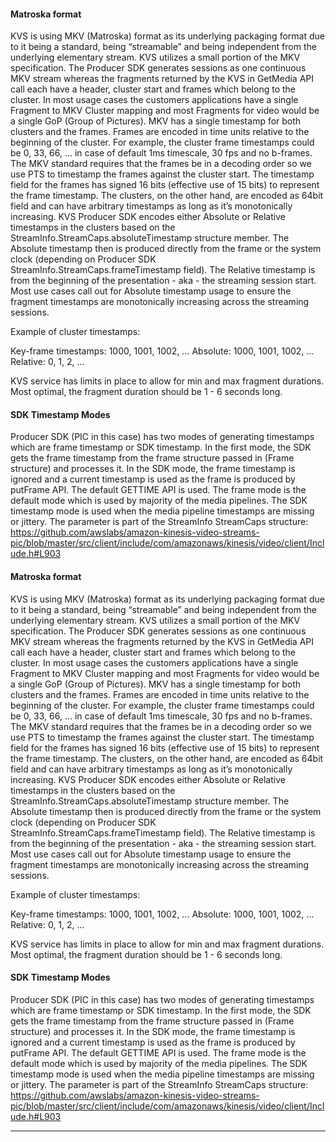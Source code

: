 

#### Matroska format

KVS is using MKV (Matroska) format as its underlying packaging format due to it being a standard, being “streamable” and being independent from the underlying elementary stream. KVS utilizes a small portion of the MKV specification. The Producer SDK generates sessions as one continuous MKV stream whereas the fragments returned by the KVS in GetMedia API call each have a header, cluster start and frames which belong to the cluster. 
In most usage cases the customers applications have a single Fragment to MKV Cluster mapping and most Fragments for video would be a single GoP (Group of Pictures). MKV has a single timestamp for both clusters and the frames. Frames are encoded in time units relative to the beginning of the cluster. For example, the cluster frame timestamps could be 0, 33, 66, ... in case of default 1ms timescale, 30 fps and no b-frames. The MKV standard requires that the frames be in a decoding order so we use PTS to timestamp the frames against the cluster start. The timestamp field for the frames has signed 16 bits (effective use of 15 bits) to represent the frame timestamp. The clusters, on the other hand, are encoded as 64bit field and can have arbitrary timestamps as long as it’s monotonically increasing. KVS Producer SDK encodes either Absolute or Relative timestamps in the clusters based on the StreamInfo.StreamCaps.absoluteTimestamp structure member. The Absolute timestamp then is produced directly from the frame or the system clock (depending on Producer SDK StreamInfo.StreamCaps.frameTimestamp field). The Relative timestamp is from the beginning of the presentation - aka - the streaming session start. Most use cases call out for Absolute timestamp usage to ensure the fragment timestamps are monotonically increasing across the streaming sessions.

Example of cluster timestamps:

Key-frame timestamps: 1000, 1001, 1002, ...
Absolute: 1000, 1001, 1002, ...
Relative: 0, 1, 2, ...

KVS service has limits in place to allow for min and max fragment durations. Most optimal, the fragment duration should be 1 - 6 seconds long.


#### SDK Timestamp Modes

Producer SDK (PIC in this case) has two modes of generating timestamps which are frame timestamp or SDK timestamp. In the first mode, the SDK gets the frame timestamp from the frame structure passed in (Frame structure) and processes it. In the SDK mode, the frame timestamp is ignored and a current timestamp is used as the frame is produced by putFrame API. The default GETTIME API is used. The frame mode is the default mode which is used by majority of the media pipelines. The SDK timestamp mode is used when the media pipeline timestamps are missing or jittery. The parameter is part of the StreamInfo StreamCaps structure: https://github.com/awslabs/amazon-kinesis-video-streams-pic/blob/master/src/client/include/com/amazonaws/kinesis/video/client/Include.h#L903




#### Matroska format

KVS is using MKV (Matroska) format as its underlying packaging format due to it being a standard, being “streamable” and being independent from the underlying elementary stream. KVS utilizes a small portion of the MKV specification. The Producer SDK generates sessions as one continuous MKV stream whereas the fragments returned by the KVS in GetMedia API call each have a header, cluster start and frames which belong to the cluster. 
In most usage cases the customers applications have a single Fragment to MKV Cluster mapping and most Fragments for video would be a single GoP (Group of Pictures). MKV has a single timestamp for both clusters and the frames. Frames are encoded in time units relative to the beginning of the cluster. For example, the cluster frame timestamps could be 0, 33, 66, ... in case of default 1ms timescale, 30 fps and no b-frames. The MKV standard requires that the frames be in a decoding order so we use PTS to timestamp the frames against the cluster start. The timestamp field for the frames has signed 16 bits (effective use of 15 bits) to represent the frame timestamp. The clusters, on the other hand, are encoded as 64bit field and can have arbitrary timestamps as long as it’s monotonically increasing. KVS Producer SDK encodes either Absolute or Relative timestamps in the clusters based on the StreamInfo.StreamCaps.absoluteTimestamp structure member. The Absolute timestamp then is produced directly from the frame or the system clock (depending on Producer SDK StreamInfo.StreamCaps.frameTimestamp field). The Relative timestamp is from the beginning of the presentation - aka - the streaming session start. Most use cases call out for Absolute timestamp usage to ensure the fragment timestamps are monotonically increasing across the streaming sessions.

Example of cluster timestamps:

Key-frame timestamps: 1000, 1001, 1002, ...
Absolute: 1000, 1001, 1002, ...
Relative: 0, 1, 2, ...

KVS service has limits in place to allow for min and max fragment durations. Most optimal, the fragment duration should be 1 - 6 seconds long.


#### SDK Timestamp Modes

Producer SDK (PIC in this case) has two modes of generating timestamps which are frame timestamp or SDK timestamp. In the first mode, the SDK gets the frame timestamp from the frame structure passed in (Frame structure) and processes it. In the SDK mode, the frame timestamp is ignored and a current timestamp is used as the frame is produced by putFrame API. The default GETTIME API is used. The frame mode is the default mode which is used by majority of the media pipelines. The SDK timestamp mode is used when the media pipeline timestamps are missing or jittery. The parameter is part of the StreamInfo StreamCaps structure: https://github.com/awslabs/amazon-kinesis-video-streams-pic/blob/master/src/client/include/com/amazonaws/kinesis/video/client/Include.h#L903



---


